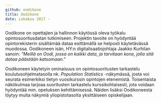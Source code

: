 ```yaml
---
github: oodikone
title: Oodikone
date: Lokakuu 2017 -
---
```


Oodikone on opettajien ja hallinnon käytössä oleva työkalu opintosuoritusdatan tutkimiseen. Projektin tavoite on hyödyntää opintorekisterin sisältämää dataa esittämällä se helposti käytetävässä muodossa. Oodikoneen isän, HY:n digitalisaatiojohtaja Jaakko Kurhilan sanoin: *"Meillä on Oodi, jossa on kaikki data, ja tarvitaan kone, jolla sitä dataa päästään katsomaan."*

Oodikoneen käytetyin ominaisuus on opintosuoritusten tarkastelu koulutusohjelmatasolla nk. *Population Statistics* -näkymässä, josta voi seurata esimerkiksi tietyn vuosikurssin opintojen etenemistä. Toisenlaista näkökulmaa tarjoaa suoritusten tarkastelu kurssikohtaisesti, jota voidaan hyödyntää mm. opetuksen kehittämisessä. Näiden lisäksi Oodikoneesta löytyy muita näkymiä yliopistotasolta yksittäiseen opiskelijaan.
